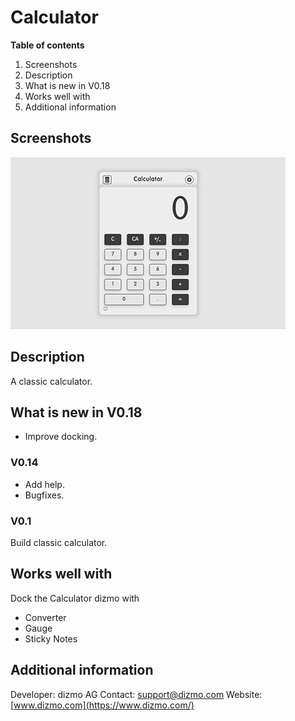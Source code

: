 # Calculator

**Table of contents**

1. Screenshots
2. Description
3. What is new in V0.18
4. Works well with
5. Additional information

## Screenshots

![Calculator dizmo](./Calculator.jpg)

## Description

A classic calculator.

## What is new in V0.18
* Improve docking.

### V0.14
* Add help.
* Bugfixes.

### V0.1
Build classic calculator.

## Works well with

Dock the Calculator dizmo with

* Converter
* Gauge
* Sticky Notes

## Additional information

Developer: dizmo AG
Contact: support@dizmo.com
Website: [www.dizmo.com](https://www.dizmo.com/)
